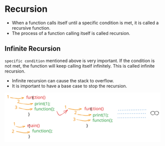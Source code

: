 # Recursion

- When a function calls itself until a specific condition is met, it is called a recursive function.
- The process of a function calling itself is called recursion.

## Infinite Recursion

`specific condition` mentioned above is very important. If the condition is not met, the function will keep calling itself infinitely. This is called infinite recursion.

- Infinite recursion can cause the stack to overflow.
- It is important to have a base case to stop the recursion.

![Infinite Recursion](./images/infinite_recursion_light.svg)
